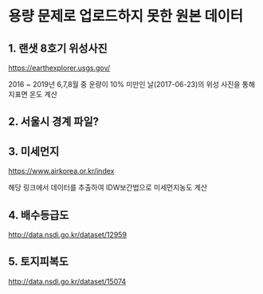 # 용량 문제로 업로드하지 못한 원본 데이터

## 1. 랜샛 8호기 위성사진  

https://earthexplorer.usgs.gov/  

2016 ~ 2019년 6,7,8월 중 운량이 10% 미만인 날(2017-06-23)의 위성 사진을 통해 지표면 온도 계산

## 2. 서울시 경계 파일?

## 3. 미세먼지  

https://www.airkorea.or.kr/index  

해당 링크에서 데이터를 추출하여 IDW보간법으로 미세먼지농도 계산

## 4. 배수등급도  

http://data.nsdi.go.kr/dataset/12959

## 5. 토지피복도  

http://data.nsdi.go.kr/dataset/15074
